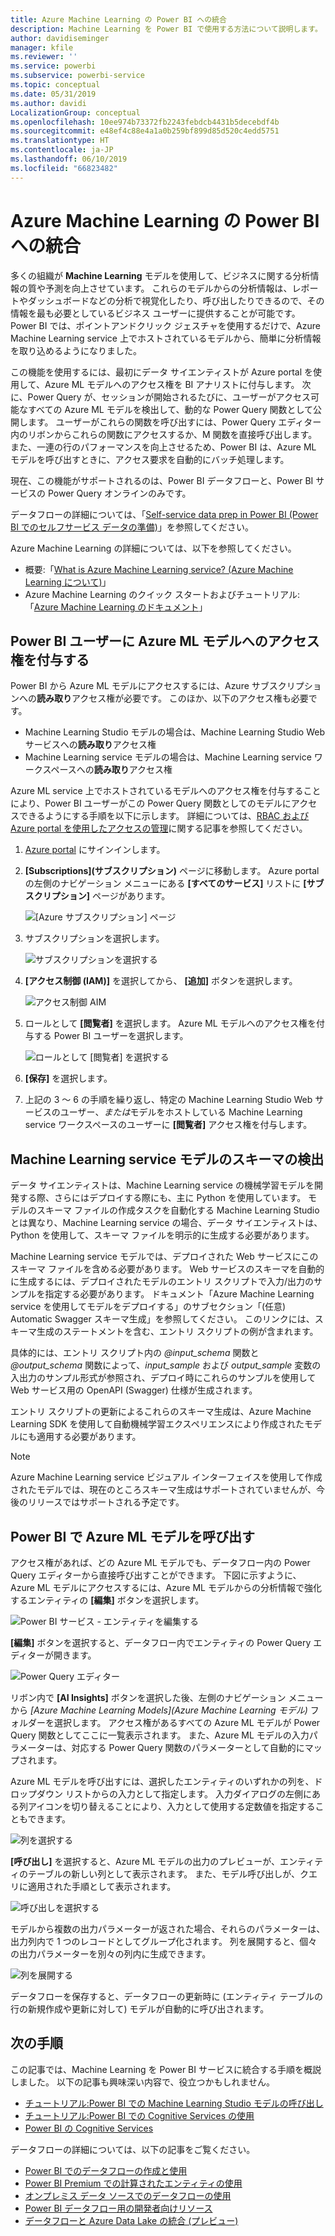 ```yaml
---
title: Azure Machine Learning の Power BI への統合
description: Machine Learning を Power BI で使用する方法について説明します。
author: davidiseminger
manager: kfile
ms.reviewer: ''
ms.service: powerbi
ms.subservice: powerbi-service
ms.topic: conceptual
ms.date: 05/31/2019
ms.author: davidi
LocalizationGroup: conceptual
ms.openlocfilehash: 10ee974b73372fb2243febdcb4431b5decebdf4b
ms.sourcegitcommit: e48ef4c88e4a1a0b259bf899d85d520c4edd5751
ms.translationtype: HT
ms.contentlocale: ja-JP
ms.lasthandoff: 06/10/2019
ms.locfileid: "66823482"
---
```

# <a name="azure-machine-learning-integration-in-power-bi"></a>Azure Machine Learning の Power BI への統合

多くの組織が **Machine Learning** モデルを使用して、ビジネスに関する分析情報の質や予測を向上させています。 これらのモデルからの分析情報は、レポートやダッシュボードなどの分析で視覚化したり、呼び出したりできるので、その情報を最も必要としているビジネス ユーザーに提供することが可能です。  Power BI では、ポイントアンドクリック ジェスチャを使用するだけで、Azure Machine Learning service 上でホストされているモデルから、簡単に分析情報を取り込めるようになりました。

この機能を使用するには、最初にデータ サイエンティストが Azure portal を使用して、Azure ML モデルへのアクセス権を BI アナリストに付与します。  次に、Power Query が、セッションが開始されるたびに、ユーザーがアクセス可能なすべての Azure ML モデルを検出して、動的な Power Query 関数として公開します。  ユーザーがこれらの関数を呼び出すには、Power Query エディター内のリボンからこれらの関数にアクセスするか、M 関数を直接呼び出します。 また、一連の行のパフォーマンスを向上させるため、Power BI は、Azure ML モデルを呼び出すときに、アクセス要求を自動的にバッチ処理します。

現在、この機能がサポートされるのは、Power BI データフローと、Power BI サービスの Power Query オンラインのみです。

データフローの詳細については、「[Self-service data prep in Power BI (Power BI でのセルフサービス データの準備)](service-dataflows-overview.md)」を参照してください。

Azure Machine Learning の詳細については、以下を参照してください。

- 概要:「[What is Azure Machine Learning service? (Azure Machine Learning について)](https://docs.microsoft.com/azure/machine-learning/service/overview-what-is-azure-ml)」
- Azure Machine Learning のクイック スタートおよびチュートリアル:「[Azure Machine Learning のドキュメント](https://docs.microsoft.com/azure/machine-learning/)」

## <a name="granting-access-to-the-azure-ml-model-to-a-power-bi-user"></a>Power BI ユーザーに Azure ML モデルへのアクセス権を付与する

Power BI から Azure ML モデルにアクセスするには、Azure サブスクリプションへの**読み取り**アクセス権が必要です。  このほか、以下のアクセス権も必要です。

- Machine Learning Studio モデルの場合は、Machine Learning Studio Web サービスへの**読み取り**アクセス権
- Machine Learning service モデルの場合は、Machine Learning service ワークスペースへの**読み取り**アクセス権

Azure ML service 上でホストされているモデルへのアクセス権を付与することにより、Power BI ユーザーがこの Power Query 関数としてのモデルにアクセスできるようにする手順を以下に示します。  詳細については、[RBAC および Azure portal を使用したアクセスの管理](https://docs.microsoft.com/azure/role-based-access-control/role-assignments-portal)に関する記事を参照してください。

1. [Azure portal](https://portal.azure.com) にサインインします。

2. **[Subscriptions]\(サブスクリプション\)** ページに移動します。 Azure portal の左側のナビゲーション メニューにある **[すべてのサービス]** リストに **[サブスクリプション]** ページがあります。

    ![[Azure サブスクリプション] ページ](media/service-machine-learning-integration/machine-learning-integration_01.png)

3. サブスクリプションを選択します。

    ![サブスクリプションを選択する](media/service-machine-learning-integration/machine-learning-integration_02.png)

4. **[アクセス制御 (IAM)]** を選択してから、 **[追加]** ボタンを選択します。

    ![アクセス制御 AIM](media/service-machine-learning-integration/machine-learning-integration_03.png)

5. ロールとして **[閲覧者]** を選択します。 Azure ML モデルへのアクセス権を付与する Power BI ユーザーを選択します。

    ![ロールとして [閲覧者] を選択する](media/service-machine-learning-integration/machine-learning-integration_04.png)

6. **[保存]** を選択します。

7. 上記の 3 ～ 6 の手順を繰り返し、特定の Machine Learning Studio Web サービスのユーザー、*または*モデルをホストしている Machine Learning service ワークスペースのユーザーに **[閲覧者]** アクセス権を付与します。


## <a name="schema-discovery-for-machine-learning-service-models"></a>Machine Learning service モデルのスキーマの検出

データ サイエンティストは、Machine Learning service の機械学習モデルを開発する際、さらにはデプロイする際にも、主に Python を使用しています。  モデルのスキーマ ファイルの作成タスクを自動化する Machine Learning Studio とは異なり、Machine Learning service の場合、データ サイエンティストは、Python を使用して、スキーマ ファイルを明示的に生成する必要があります。

Machine Learning service モデルでは、デプロイされた Web サービスにこのスキーマ ファイルを含める必要があります。 Web サービスのスキーマを自動的に生成するには、デプロイされたモデルのエントリ スクリプトで入力/出力のサンプルを指定する必要があります。 ドキュメント「Azure Machine Learning service を使用してモデルをデプロイする」のサブセクション「(任意) Automatic Swagger スキーマ生成」を参照してください。 このリンクには、スキーマ生成のステートメントを含む、エントリ スクリプトの例が含まれます。 

具体的には、エントリ スクリプト内の *@input_schema* 関数と *@output_schema* 関数によって、*input_sample* および *output_sample* 変数の入出力のサンプル形式が参照され、デプロイ時にこれらのサンプルを使用して Web サービス用の OpenAPI (Swagger) 仕様が生成されます。

エントリ スクリプトの更新によるこれらのスキーマ生成は、Azure Machine Learning SDK を使用して自動機械学習エクスペリエンスにより作成されたモデルにも適用する必要があります。

> [!NOTE]
> Azure Machine Learning service ビジュアル インターフェイスを使用して作成されたモデルでは、現在のところスキーマ生成はサポートされていませんが、今後のリリースではサポートされる予定です。 

## <a name="invoking-the-azure-ml-model-in-power-bi"></a>Power BI で Azure ML モデルを呼び出す

アクセス権があれば、どの Azure ML モデルでも、データフロー内の Power Query エディターから直接呼び出すことができます。 下図に示すように、Azure ML モデルにアクセスするには、Azure ML モデルからの分析情報で強化するエンティティの **[編集]** ボタンを選択します。

![Power BI サービス - エンティティを編集する](media/service-machine-learning-integration/machine-learning-integration_05.png)

**[編集]** ボタンを選択すると、データフロー内でエンティティの Power Query エディターが開きます。

![Power Query エディター](media/service-machine-learning-integration/machine-learning-integration_06.png)

リボン内で **[AI Insights]** ボタンを選択した後、左側のナビゲーション メニューから _[Azure Machine Learning Models]\(Azure Machine Learning モデル\)_ フォルダーを選択します。 アクセス権があるすべての Azure ML モデルが Power Query 関数としてここに一覧表示されます。 また、Azure ML モデルの入力パラメーターは、対応する Power Query 関数のパラメーターとして自動的にマップされます。

Azure ML モデルを呼び出すには、選択したエンティティのいずれかの列を、ドロップダウン リストからの入力として指定します。 入力ダイアログの左側にある列アイコンを切り替えることにより、入力として使用する定数値を指定することもできます。

![列を選択する](media/service-machine-learning-integration/machine-learning-integration_07.png)

**[呼び出し]** を選択すると、Azure ML モデルの出力のプレビューが、エンティティのテーブルの新しい列として表示されます。 また、モデル呼び出しが、クエリに適用された手順として表示されます。

![呼び出しを選択する](media/service-machine-learning-integration/machine-learning-integration_08.png)

モデルから複数の出力パラメーターが返された場合、それらのパラメーターは、出力列内で 1 つのレコードとしてグループ化されます。 列を展開すると、個々の出力パラメーターを別々の列内に生成できます。

![列を展開する](media/service-machine-learning-integration/machine-learning-integration_09.png)

データフローを保存すると、データフローの更新時に (エンティティ テーブルの行の新規作成や更新に対して) モデルが自動的に呼び出されます。

## <a name="next-steps"></a>次の手順

この記事では、Machine Learning を Power BI サービスに統合する手順を概説しました。 以下の記事も興味深い内容で、役立つかもしれません。 

* [チュートリアル:Power BI での Machine Learning Studio モデルの呼び出し](service-tutorial-invoke-machine-learning-model.md)
* [チュートリアル:Power BI での Cognitive Services の使用](service-tutorial-use-cognitive-services.md)
* [Power BI の Cognitive Services](service-cognitive-services.md)

データフローの詳細については、以下の記事をご覧ください。
* [Power BI でのデータフローの作成と使用](service-dataflows-create-use.md)
* [Power BI Premium での計算されたエンティティの使用](service-dataflows-computed-entities-premium.md)
* [オンプレミス データ ソースでのデータフローの使用](service-dataflows-on-premises-gateways.md)
* [Power BI データフロー用の開発者向けリソース](service-dataflows-developer-resources.md)
* [データフローと Azure Data Lake の統合 (プレビュー)](service-dataflows-azure-data-lake-integration.md)


